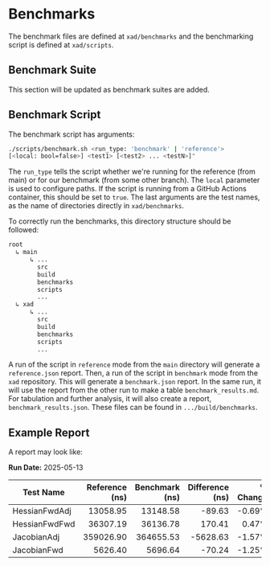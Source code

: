# Benchmarks

The benchmark files are defined at `xad/benchmarks` and the benchmarking script
is defined at `xad/scripts`.

## Benchmark Suite

This section will be updated as benchmark suites are added.

## Benchmark Script

The benchmark script has arguments:

```bash
./scripts/benchmark.sh <run_type: 'benchmark' | 'reference'>
[<local: bool=false>] <test1> [<test2> ... <testN>]"
```

The `run_type` tells the script whether we're running for the reference (from main)
or for our benchmark (from some other branch). The `local` parameter is used to
configure paths. If the script is running from a GitHub Actions container, this should
be set to `true`. The last arguments are the test names, as the name of directories
directly in `xad/benchmarks`.

To correctly run the benchmarks, this directory structure should be followed:

```bash
root
  ↳ main
      ↳ ...
        src
        build
        benchmarks
        scripts
        ...
  ↳ xad
      ↳ ...
        src
        build
        benchmarks
        scripts
        ...
```

A run of the script in `reference` mode from the `main` directory will generate a
`reference.json` report. Then, a run of the script in `benchmark` mode
from the `xad` repository. This will generate a `benchmark.json` report.
In the same run, it will use the report from the other run to make a table
`benchmark_results.md`. For tabulation and further analysis, it will also
create a report, `benchmark_results.json`. These files can be found in
`.../build/benchmarks`.

## Example Report

A report may look like:

**Run Date:** 2025-05-13

| Test Name | Reference (ns) | Benchmark (ns) | Difference (ns) | % Change |
| --------- | --------------:| --------------:| ---------------:| --------:|
| HessianFwdAdj | 13058.95 | 13148.58 | -89.63 | -0.69% |
| HessianFwdFwd | 36307.19 | 36136.78 | 170.41 | 0.47% |
| JacobianAdj | 359026.90 | 364655.53 | -5628.63 | -1.57% |
| JacobianFwd | 5626.40 | 5696.64 | -70.24 | -1.25% |
